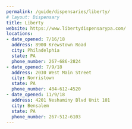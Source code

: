 ```yaml
---
permalink: /guide/dispensaries/liberty/
# layout: Dispensary
title: Liberty
website: https://www.libertydispensarypa.com/
locations:
- date_opened: 7/16/18
  address: 8900 Krewstown Road
  city: Philadelphia
  state: PA
  phone_number: 267-686-2824
- date_opened: 7/9/18
  address: 2030 West Main Street
  city: Norristown
  state: PA
  phone_number: 484-612-4520
- date_opened: 11/9/18
  address: 4201 Neshaminy Blvd Unit 101
  city: Bensalem
  state: PA
  phone_number: 267-512-6103
---
```




